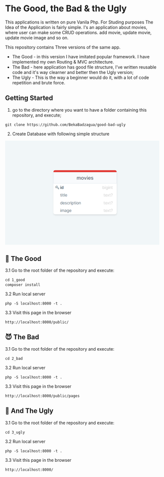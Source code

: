 # The Good, the Bad & the Ugly

This applications is written on  pure Vanila Php. For Studing purposes The Idea of the Application is fairly simple. 
I's an application about movies, where user can make some CRUD operations. add movie, update movie, update movie image and so on.

This repository contains Three versions of the same app.  

* The Good - in this version I have imitated popular framework. I have implemented my own Routing & MVC architecture. 
* The Bad  - here application has good file structure, I've written  reusable code and it's way clearner and better then the Ugly version;
* The Ugly - This is the way a beginner would do it, with a lot of code repetition and brute force.

## Getting Started

1.  go to the directory where you want to have a folder containing this repository, and execute;
```
git clone https://github.com/BekaBadzagua/good-bad-ugly
```

2. Create Database with following simple structure

![Database](docs/db.png "Database")

## :cowboy_hat_face: The Good

3.1 Go to the root folder of the repository and execute:
```
cd 1_good
composer install
```

3.2 Run local server
```
php -S localhost:8000 -t .
```

3.3 Visit this page in the browser
```
http://localhost:8000/public/
```

## :smiling_imp: The Bad

3.1 Go to the root folder of the repository and execute:
```
cd 2_bad
```

3.2 Run local server
```
php -S localhost:8000 -t .
```

3.3 Visit this page in the browser
```
http://localhost:8000/public/pages
```

## :monkey: And The Ugly

3.1 Go to the root folder of the repository and execute:
```
cd 3_ugly
```

3.2 Run local server
```
php -S localhost:8000 -t .
```

3.3 Visit this page in the browser
```
http://localhost:8000/
```